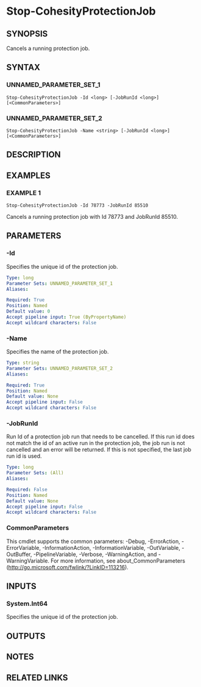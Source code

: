 # Stop-CohesityProtectionJob

## SYNOPSIS
Cancels a running protection job.

## SYNTAX

### UNNAMED_PARAMETER_SET_1
```
Stop-CohesityProtectionJob -Id <long> [-JobRunId <long>] [<CommonParameters>]
```

### UNNAMED_PARAMETER_SET_2
```
Stop-CohesityProtectionJob -Name <string> [-JobRunId <long>] [<CommonParameters>]
```

## DESCRIPTION

## EXAMPLES

### EXAMPLE 1
```
Stop-CohesityProtectionJob -Id 78773 -JobRunId 85510
```

Cancels a running protection job with Id 78773 and JobRunId 85510.

## PARAMETERS

### -Id
Specifies the unique id of the protection job.

```yaml
Type: long
Parameter Sets: UNNAMED_PARAMETER_SET_1
Aliases:

Required: True
Position: Named
Default value: 0
Accept pipeline input: True (ByPropertyName)
Accept wildcard characters: False
```

### -Name
Specifies the name of the protection job.

```yaml
Type: string
Parameter Sets: UNNAMED_PARAMETER_SET_2
Aliases:

Required: True
Position: Named
Default value: None
Accept pipeline input: False
Accept wildcard characters: False
```

### -JobRunId
Run Id of a protection job run that needs to be cancelled.
If this run id does not match the id of an active run in the protection job, the job run is not cancelled and an error will be returned.
If this is not specified, the last job run id is used.

```yaml
Type: long
Parameter Sets: (All)
Aliases:

Required: False
Position: Named
Default value: None
Accept pipeline input: False
Accept wildcard characters: False
```

### CommonParameters
This cmdlet supports the common parameters: -Debug, -ErrorAction, -ErrorVariable, -InformationAction, -InformationVariable, -OutVariable, -OutBuffer, -PipelineVariable, -Verbose, -WarningAction, and -WarningVariable.
For more information, see about_CommonParameters (http://go.microsoft.com/fwlink/?LinkID=113216).

## INPUTS

### System.Int64
Specifies the unique id of the protection job.

## OUTPUTS

## NOTES

## RELATED LINKS

